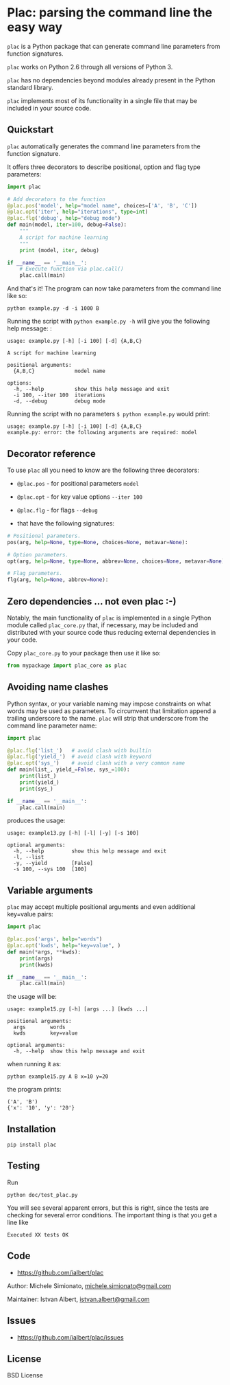 # Plac: parsing the command line the easy way

`plac` is a Python package that can generate command line parameters
from function signatures.

`plac` works on Python 2.6 through all versions of Python 3.

`plac` has no dependencies beyond modules already present in the Python
standard library.

`plac` implements most of its functionality in a single file that may be
included in your source code.

## Quickstart

`plac` automatically generates the command line parameters from the function signature. 
        
It offers three decorators to describe positional, option and flag type parameters:

```python
import plac

# Add decorators to the function
@plac.pos('model', help="model name", choices=['A', 'B', 'C'])
@plac.opt('iter', help="iterations", type=int)
@plac.flg('debug', help="debug mode")
def main(model, iter=100, debug=False):
    """
    A script for machine learning
    """
    print (model, iter, debug)

if __name__ == '__main__':
    # Execute function via plac.call()
    plac.call(main)
```

And that's it! The program can now take parameters from the command line like so:

    python example.py -d -i 1000 B 

Running the script with `python example.py -h` will give you the following help message: :

```
usage: example.py [-h] [-i 100] [-d] {A,B,C}

A script for machine learning

positional arguments:
  {A,B,C}             model name

options:
  -h, --help          show this help message and exit
  -i 100, --iter 100  iterations
  -d, --debug         debug mode
```

Running the script with no parameters `$ python example.py` would print:

```
usage: example.py [-h] [-i 100] [-d] {A,B,C}
example.py: error: the following arguments are required: model
```

## Decorator reference

To use `plac` all you need to know are the following three decorators:

* `@plac.pos` - for positional parameters `model`
* `@plac.opt` - for key value options `--iter 100`
* `@plac.flg` - for flags `--debug`

* that have the following signatures:

```python
# Positional parameters.
pos(arg, help=None, type=None, choices=None, metavar=None):

# Option parameters.
opt(arg, help=None, type=None, abbrev=None, choices=None, metavar=None):

# Flag parameters.
flg(arg, help=None, abbrev=None):
```

## Zero dependencies ... not even plac :-)

Notably, the main functionality of `plac` is implemented in a single
Python module called `plac_core.py` that, if necessary, may be included and
distributed with your source code thus reducing external dependencies in
your code.

Copy `plac_core.py` to your package then use it like so:

```python
from mypackage import plac_core as plac
```

## Avoiding name clashes

Python syntax, or your variable naming may impose constraints on what
words may be used as parameters. To circumvent that limitation append a
trailing underscore to the name. `plac` will strip that underscore from
the command line parameter name:

```python
import plac

@plac.flg('list_')   # avoid clash with builtin
@plac.flg('yield_')  # avoid clash with keyword
@plac.opt('sys_')    # avoid clash with a very common name
def main(list_, yield_=False, sys_=100):
    print(list_)
    print(yield_)
    print(sys_)

if __name__ == '__main__':
    plac.call(main)
```

produces the usage:

```
usage: example13.py [-h] [-l] [-y] [-s 100]

optional arguments:
  -h, --help         show this help message and exit
  -l, --list
  -y, --yield        [False]
  -s 100, --sys 100  [100]
```

## Variable arguments

`plac` may accept multiple positional arguments and even additional key=value pairs:

```python
import plac

@plac.pos('args', help="words")
@plac.opt('kwds', help="key=value", )
def main(*args, **kwds):
    print(args)
    print(kwds)

if __name__ == '__main__':
    plac.call(main)
```

the usage will be:

```
usage: example15.py [-h] [args ...] [kwds ...]

positional arguments:
  args        words
  kwds        key=value

optional arguments:
  -h, --help  show this help message and exit
```

when running it as:

    python example15.py A B x=10 y=20

the program prints:

    ('A', 'B')
    {'x': '10', 'y': '20'}

## Installation

    pip install plac

## Testing

Run

    python doc/test_plac.py

You will see several apparent errors, but this is right, since the tests
are checking for several error conditions. The important thing is that
you get a line like

`Executed XX tests OK`

## Code

-   <https://github.com/ialbert/plac>

Author: Michele Simionato, <michele.simionato@gmail.com>

Maintainer: Istvan Albert, <istvan.albert@gmail.com>

## Issues

-   <https://github.com/ialbert/plac/issues>

## License

BSD License
